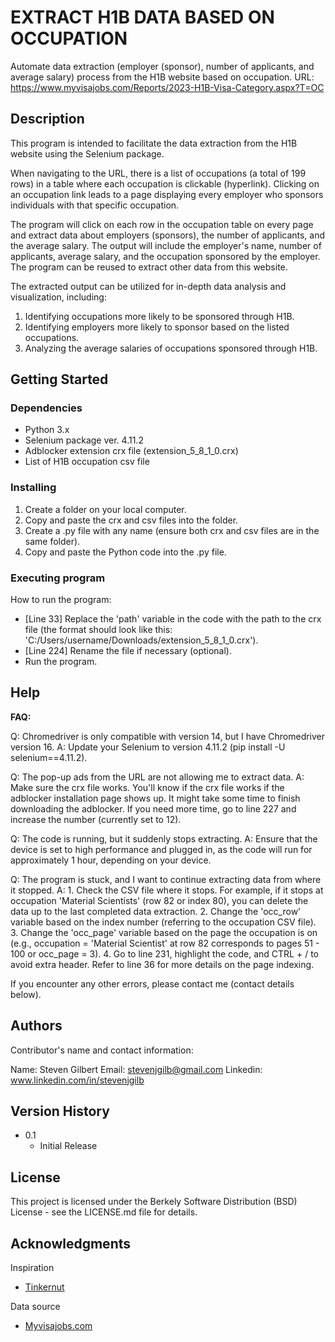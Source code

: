 # EXTRACT H1B DATA BASED ON OCCUPATION

Automate data extraction (employer (sponsor), number of applicants, and average salary) process from the H1B website based on occupation.
URL: https://www.myvisajobs.com/Reports/2023-H1B-Visa-Category.aspx?T=OC

## Description

This program is intended to facilitate the data extraction from the H1B website using the Selenium package.

When navigating to the URL, there is a list of occupations (a total of 199 rows) in a table where each occupation is clickable (hyperlink). Clicking on an occupation link leads to a page displaying every employer who sponsors individuals with that specific occupation.

The program will click on each row in the occupation table on every page and extract data about employers (sponsors), the number of applicants, and the average salary. The output will include the employer's name, number of applicants, average salary, and the occupation sponsored by the employer. The program can be reused to extract other data from this website.

The extracted output can be utilized for in-depth data analysis and visualization, including:
1. Identifying occupations more likely to be sponsored through H1B.
2. Identifying employers more likely to sponsor based on the listed occupations.
3. Analyzing the average salaries of occupations sponsored through H1B.

## Getting Started

### Dependencies

* Python 3.x
* Selenium package ver. 4.11.2
* Adblocker extension crx file (extension_5_8_1_0.crx)
* List of H1B occupation csv file

### Installing

1. Create a folder on your local computer.
2. Copy and paste the crx and csv files into the folder.
3. Create a .py file with any name (ensure both crx and csv files are in the same folder).
4. Copy and paste the Python code into the .py file.

### Executing program

How to run the program:
* [Line 33] Replace the 'path' variable in the code with the path to the crx file (the format should look like this: 'C:/Users/username/Downloads/extension_5_8_1_0.crx').
* [Line 224] Rename the file if necessary (optional).
* Run the program.

## Help

**FAQ:**

Q: Chromedriver is only compatible with version 14, but I have Chromedriver version 16.
A: Update your Selenium to version 4.11.2 (pip install -U selenium==4.11.2).

Q: The pop-up ads from the URL are not allowing me to extract data.
A: Make sure the crx file works. You'll know if the crx file works if the adblocker installation page shows up. It might take some time to finish downloading the adblocker. If you need more time, go to line 227 and increase the number (currently set to 12).

Q: The code is running, but it suddenly stops extracting.
A: Ensure that the device is set to high performance and plugged in, as the code will run for approximately 1 hour, depending on your device.

Q: The program is stuck, and I want to continue extracting data from where it stopped.
A: 1. Check the CSV file where it stops. For example, if it stops at occupation 'Material Scientists' (row 82 or index 80), you can delete the data up to the last completed data extraction. 2. Change the 'occ_row' variable based on the index number (referring to the occupation CSV file). 3. Change the 'occ_page' variable based on the page the occupation is on (e.g., occupation = 'Material Scientist' at row 82 corresponds to pages 51 - 100 or occ_page = 3). 4. Go to line 231, highlight the code, and CTRL + / to avoid extra header. Refer to line 36 for more details on the page indexing.

If you encounter any other errors, please contact me (contact details below).

## Authors

Contributor's name and contact information:

Name: Steven Gilbert
Email: stevenjgilb@gmail.com
Linkedin: www.linkedin.com/in/stevenjgilb

## Version History

* 0.1
    * Initial Release

## License

This project is licensed under the Berkely Software Distribution (BSD) License - see the LICENSE.md file for details.

## Acknowledgments

Inspiration
* [Tinkernut](https://www.youtube.com/watch?v=tRNwTXeJ75U&t=299s&ab_channel=Tinkernut)

Data source
* [Myvisajobs.com](https://www.myvisajobs.com/)